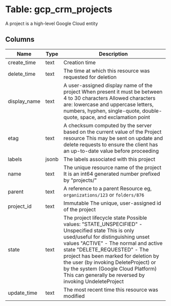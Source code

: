 
# Table: gcp_crm_projects
A project is a high-level Google Cloud entity
## Columns
| Name        | Type           | Description  |
| ------------- | ------------- | -----  |
|create_time|text|Creation time|
|delete_time|text|The time at which this resource was requested for deletion|
|display_name|text|A user-assigned display name of the project When present it must be between 4 to 30 characters Allowed characters are: lowercase and uppercase letters, numbers, hyphen, single-quote, double-quote, space, and exclamation point|
|etag|text|A checksum computed by the server based on the current value of the Project resource This may be sent on update and delete requests to ensure the client has an up-to-date value before proceeding|
|labels|jsonb|The labels associated with this project|
|name|text|The unique resource name of the project It is an int64 generated number prefixed by "projects/"|
|parent|text|A reference to a parent Resource eg, `organizations/123` or `folders/876`|
|project_id|text|Immutable The unique, user-assigned id of the project|
|state|text|The project lifecycle state  Possible values:   "STATE_UNSPECIFIED" - Unspecified state This is only used/useful for distinguishing unset values   "ACTIVE" - The normal and active state   "DELETE_REQUESTED" - The project has been marked for deletion by the user (by invoking DeleteProject) or by the system (Google Cloud Platform) This can generally be reversed by invoking UndeleteProject|
|update_time|text|The most recent time this resource was modified|
